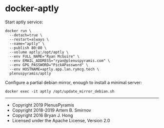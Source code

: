 # docker-aptly

Start aptly service:

```
docker run \
  --detach=true \
  --restart=always \
  --name="aptly" \
  --publish 80:80 \
  --volume aptly:/opt/aptly \
  --env FULL_NAME="Ryan McGuire" \
  --env EMAIL_ADDRESS="ryan@plenuspyramis.com" \
  --env GPG_PASSWORD="PickAPassword" \
  --env HOSTNAME=aptly.app.lan.rymcg.tech \
  plenuspyramis/aptly
```

Configure a partial debian mirror, enough to install a minimal server:

```
docker exec -it aptly /opt/update_mirror_debian.sh
```

___

* Copyright 2019 PlenusPyramis
* Copyright 2018-2019 Artem B. Smirnov
* Copyright 2016 Bryan J. Hong
* Licensed under the Apache License, Version 2.0
